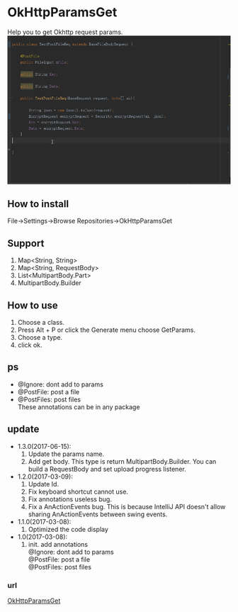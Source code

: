 # OkHttpParamsGet #
Help you to get Okhttp request params.
<img src="img/get_params.gif"></img>

## How to install ##
File->Settings->Browse Repositories->OkHttpParamsGet

## Support ##
      
1. Map&lt;String, String&gt;  
2. Map&lt;String, RequestBody&gt;
3. List&lt;MultipartBody.Part&gt;
4. MultipartBody.Builder
## How to use ##
1. Choose a class.
2. Press Alt + P or click the Generate menu choose GetParams.
3. Choose a type.
4. click ok.
## ps ##
- @Ignore: dont add to params
- @PostFile: post a file 
- @PostFiles: post files  
These annotations can be in any package

## update ##
- 1.3.0(2017-06-15):
  1. Update the params name.
  2. Add get body. This type is return MultipartBody.Builder. You can build a RequestBody and set upload progress listener.
- 1.2.0(2017-03-09):
  1. Update Id.
  2. Fix keyboard shortcut cannot use.
  3. Fix annotations useless bug.
  4. Fix a AnActionEvents bug. This is because IntelliJ API doesn't allow sharing AnActionEvents between swing events.
- 1.1.0(2017-03-08):
  1. Optimized the code display
- 1.0(2017-03-08):
  1. init. add annotations  
  @Ignore: dont add to params   
  @PostFile: post a file   
  @PostFiles: post files  


### url ###
[OkHttpParamsGet](https://plugins.jetbrains.com/plugin/9545-okhttpparamsget)